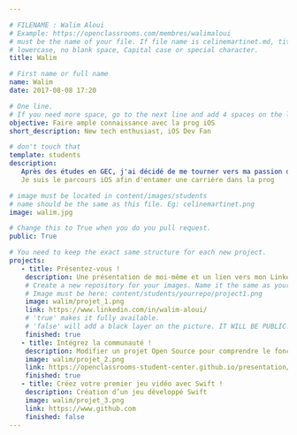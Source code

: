 ```yaml
---

# FILENAME : Walim Aloui
# Example: https://openclassrooms.com/membres/walimaloui
# must be the name of your file. If file name is celinemartinet.md, title is celinemartinet.
# lowercase, no blank space, Capital case or special character.
title: Walim

# First name or full name
name: Walim
date: 2017-08-08 17:20

# One line.
# If you need more space, go to the next line and add 4 spaces on the left, as in 'description'.
objective: Faire ample connaissance avec la prog iOS
short_description: New tech enthusiast, iOS Dev Fan

# don't touch that
template: students
description:
   Après des études en GEC, j'ai décidé de me tourner vers ma passion de toujours : les New tech.
   Je suis le parcours iOS afin d'entamer une carrière dans la prog

# image must be located in content/images/students
# name should be the same as this file. Eg: celinemartinet.png
image: walim.jpg

# Change this to True when you do you pull request.
public: True

# You need to keep the exact same structure for each new project.
projects:
   - title: Présentez-vous !
    description: Une présentation de moi-même et un lien vers mon LinkedIn.
    # Create a new repository for your images. Name it the same as your nickname and profile picture.
    # Image must be here: content/students/yourrepo/project1.png
    image: walim/projet_1.png
    link: https://www.linkedin.com/in/walim-aloui/
    # 'true' makes it fully available.
    # 'false' will add a black layer on the picture. IT WILL BE PUBLIC!
    finished: true
   - title: Intégrez la communauté !
    description: Modifier un projet Open Source pour comprendre le fonctionnement de Git, de Github et des pull requests. 
    image: walim/projet_2.png
    link: https://openclassrooms-student-center.github.io/presentation/students/walim.html
    finished: true
   - title: Créez votre premier jeu vidéo avec Swift !
    description: Création d’un jeu développé Swift
    image: walim/projet_3.png
    link: https://www.github.com
    finished: false
---
```

